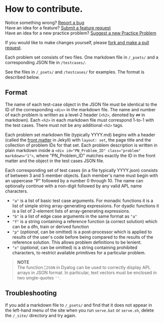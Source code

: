 # How to contribute.
Notice something wrong? [Report a bug](https://github.com/Dyalog/PracticeProblems/issues/new?assignees=&labels=&template=bug_report.md&title=)  
Have an idea for a feature? [Submit a feature request](https://github.com/Dyalog/PracticeProblems/issues/new?assignees=&labels=&template=feature_request.md&title=)  
Have an idea for a new practice problem? [Suggest a new Practice Problem](https://github.com/Dyalog/PracticeProblems/issues/new?assignees=&labels=enhancement&template=practice-problem-suggestion.md&title=%5BPractice+Problem%5D+-+Problem+Title)

If you would like to make changes yourself, please [fork and make a pull request](https://guides.github.com/activities/forking/).

Each problem set consists of two files. One markdown file in `/_psets/` and a corresponding JSON file in `/testcases/`.

See the files in `/_psets/` and `/testcases/` for examples. The format is described below.

## Format

The name of each test-case object in the JSON file must be identical to the ID of the corresponding `<div>` in the markdown file. The name and number of each problem is written as a level-2 header (`<h2>`, denoted by `##` in markdown). Each `<h2>` in each markdown file must correspond 1-to-1 with the test cases. There must not be any additional `<h2>` tags.

Each problem set markdown file (typically YYYY.md) begins with a header (called the [front matter](https://jekyllrb.com/docs/front-matter/) in Jekyll) with `layout: set`, the page title and the collection of problem IDs for that set. Each problem description is written in plain markdown inside a `<div id="PN_Problem_ID" class="problem" markdown="1">`, where "PN_Problem_ID" matches exactly the ID in the front matter and the object in the test cases JSON file.

Each corresponding set of test cases (in a file typically YYYY.json) consists of between 3 and 5 member objects. 
Each member's name must begin with an uppercase "P" followed by a number 0 through 10. The name can optionally continue with a non-digit followed by any valid APL name characters.

- `"a"` is a list of basic test case arguments. For monadic functions it is a list of simple string array-generating expressions. For dyadic functions it is a list of 2-element lists of array-generating expressions.
- `"b"` is a list of edge case arguments in the same format as `"a"`
- `"f"` is a string containing a reference function (a correct solution) which can be a dfn, train or derived function
- `"p"` (*optional*, can be omitted) is a post-processor which is applied to results of the user's code before being compared to the results of the reference solution. This allows problem definitions to be lenient.
- `"x"` (*optional*, can be omitted) is a string containing prohibited characters, to restrict available primitives for a particular problem.

> **NOTE**  
> The function `⎕JSON` in Dyalog can be used to correctly display APL arrays in JSON format. In particular, text vectors must be enclosed in two single-quotes `''`.

## Troubleshooting
If you add a markdown file to `/_psets/` and find that it does not appear in the left-hand menu of the site when you run `serve.bat` or `serve.sh`, delete the `/_site/` directory and try again.
